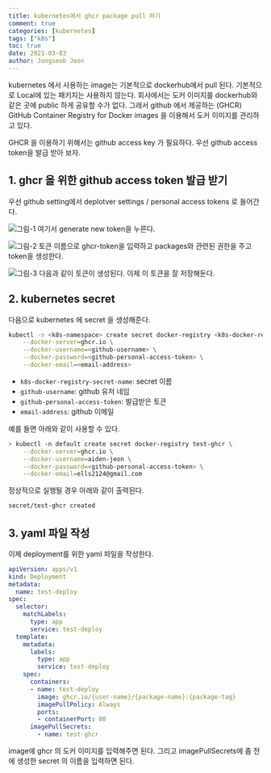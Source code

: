 ```yaml
---
title: kubernetes에서 ghcr package pull 하기
comment: true
categories: [kubernetes]
tags: ["k8s"]
toc: true
date: 2021-03-03
author: Jongseob Jeon
---
```




kubernetes 에서 사용하는 image는 기본적으로 dockerhub에서 pull 된다. 기본적으로 Local에 있는 패키지는 사용하지 않는다. 
회사에서는 도커 이미지를 dockerhub와 같은 곳에  public 하게 공유할 수가 없다. 
그래서 github 에서 제공하는 (GHCR) GitHub Container Registry for Docker images 을 이용해서 도커 이미지를 관리하고 있다.

GHCR 을 이용하기 위해서는 github access key 가 필요하다. 우선 github access token을 발급 받아 보자.

## 1. ghcr 을 위한 github access token 발급 받기
우선 github setting에서 deplotver settings / personal access tokens 로 들어간다.

![그림-1](/imgs/k8s/ghcr/0.png)
여기서 generate new token을 누른다.

![그림-2](/imgs/k8s/ghcr/1.png)
토큰 이름으로 ghcr-token을 입력하고 packages와 관련된 권한을 주고 token을 생성한다.

![그림-3](/imgs/k8s/ghcr/2.png)
다음과 같이 토큰이 생성된다. 이제 이 토큰을 잘 저장해둔다.


## 2. kubernetes secret
다음으로 kubernetes 에 secret 을 생성해준다. 
```bash
kubectl -n <k8s-namespace> create secret docker-registry <k8s-docker-registry-secret-name> \
    --docker-server=ghcr.io \
    --docker-username=<github-username> \
    --docker-password=<github-personal-access-token> \
    --docker-email=<email-address>
```
- `k8s-docker-registry-secret-name`: secret 이름 
- `github-username`: github 유저 네임
- `github-personal-access-token`: 발급받은 토큰
- `email-address`: github 이메일


예를 들면 아래와 같이 사용할 수 있다.

```bash
> kubectl -n default create secret docker-registry test-ghcr \
    --docker-server=ghcr.io \
    --docker-username=aiden-jeon \
    --docker-password=<github-personal-access-token> \
    --docker-email=ells2124@gmail.com
```
정상적으로 실행될 경우 아래와 같이 출력된다.
```bash
secret/test-ghcr created
```

## 3. yaml 파일 작성
이제 deployment를 위한 yaml 파일을 작성한다.
```yaml
apiVersion: apps/v1
kind: Deployment
metadata:
  name: test-deploy
spec:
  selector:
    matchLabels:
      type: app
      service: test-deploy
  template:
    metadata:
      labels:
        type: app
        service: test-deploy
    spec:
      containers:
      - name: test-deploy
        image: ghcr.io/{user-name}/{package-name}:{package-tag}
        imagePullPolicy: Always
        ports:
        - containerPort: 80
      imagePullSecrets:
        - name: test-ghcr
```
image에 ghcr 의 도커 이미지를 입력해주면 된다.
그리고 imagePullSecrets에 좀 전에 생성한 secret 의 이름을 입력하면 된다.
